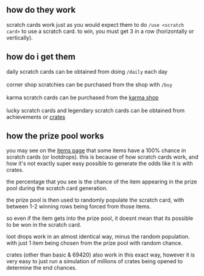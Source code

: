 <script>
  import DocsTemplate from "$lib/components/docs/DocsTemplate.svelte"
  import ItemModal from "$lib/components/docs/ItemModal.svelte"
</script>

<DocsTemplate title='scratch cards' />

## how do they work

scratch cards work just as you would expect them to do `/use <scratch card>` to use a scratch card. to win, you must get 3 in a row (horizontally or vertically).

## how do i get them

<ItemModal item="daily_scratch_card">daily scratch cards</ItemModal> can be obtained from doing `/daily` each day
<br><br>
<ItemModal item="corner_shop_scratchie">corner shop scratchies</ItemModal> can be purchased from the shop with `/buy`
<br><br>
<ItemModal item="karma_scratch_card">karma scratch cards</ItemModal> can be purchased from the [karma shop](/docs/economy/karma)
<br><br>
<ItemModal item="lucky_scratch_card">lucky scratch cards</ItemModal> and <ItemModal item="legendary_scratch_card">legendary scratch cards</ItemModal> can be obtained from achievements or [crates](/docs/economy/items/crates)

## how the prize pool works

you may see on the [items page](/item/daily_scratch_card) that some items have a 100% chance in scratch cards (or lootdrops). this is because of how scratch cards work, and how it's not exactly super easy possible to generate the odds like it is with crates.

the percentage that you see is the chance of the item appearing in the prize pool during the scratch card generation.

the prize pool is then used to randomly populate the scratch card, with between 1-2 winning rows being forced from those items.

so even if the item gets into the prize pool, it doesnt mean that its possible to be won in the scratch card.

loot drops work in an almost identical way, minus the random population. with just 1 item being chosen from the prize pool with random chance.

crates (other than basic & 69420) also work in this exact way, however it is very easy to just run a simulation of millions of crates being opened to determine the end chances.
